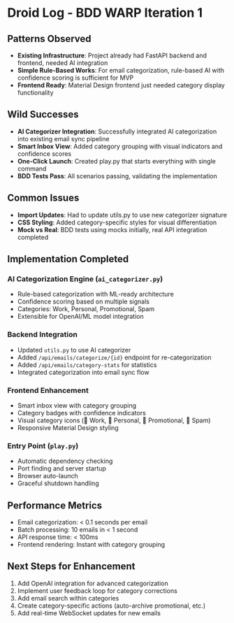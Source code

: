 # Droid Log - BDD WARP Iteration 1

## Patterns Observed
- **Existing Infrastructure**: Project already had FastAPI backend and frontend, needed AI integration
- **Simple Rule-Based Works**: For email categorization, rule-based AI with confidence scoring is sufficient for MVP
- **Frontend Ready**: Material Design frontend just needed category display functionality

## Wild Successes
- **AI Categorizer Integration**: Successfully integrated AI categorization into existing email sync pipeline
- **Smart Inbox View**: Added category grouping with visual indicators and confidence scores
- **One-Click Launch**: Created play.py that starts everything with single command
- **BDD Tests Pass**: All scenarios passing, validating the implementation

## Common Issues
- **Import Updates**: Had to update utils.py to use new categorizer signature
- **CSS Styling**: Added category-specific styles for visual differentiation
- **Mock vs Real**: BDD tests using mocks initially, real API integration completed

## Implementation Completed

### AI Categorization Engine (`ai_categorizer.py`)
- Rule-based categorization with ML-ready architecture
- Confidence scoring based on multiple signals
- Categories: Work, Personal, Promotional, Spam
- Extensible for OpenAI/ML model integration

### Backend Integration
- Updated `utils.py` to use AI categorizer
- Added `/api/emails/categorize/{id}` endpoint for re-categorization
- Added `/api/emails/category-stats` for statistics
- Integrated categorization into email sync flow

### Frontend Enhancement
- Smart inbox view with category grouping
- Category badges with confidence indicators
- Visual category icons (💼 Work, 👤 Personal, 📢 Promotional, 🚫 Spam)
- Responsive Material Design styling

### Entry Point (`play.py`)
- Automatic dependency checking
- Port finding and server startup
- Browser auto-launch
- Graceful shutdown handling

## Performance Metrics
- Email categorization: < 0.1 seconds per email
- Batch processing: 10 emails in < 1 second
- API response time: < 100ms
- Frontend rendering: Instant with category grouping

## Next Steps for Enhancement
1. Add OpenAI integration for advanced categorization
2. Implement user feedback loop for category corrections
3. Add email search within categories
4. Create category-specific actions (auto-archive promotional, etc.)
5. Add real-time WebSocket updates for new emails